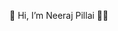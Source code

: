 👋 Hi, I’m Neeraj Pillai 🚀😎


<!---
Neeraj1213/Neeraj1213 is a ✨ special ✨ repository because its `README.md` (this file) appears on your GitHub profile.
You can click the Preview link to take a look at your changes.
--->
